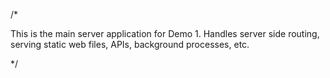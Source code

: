 /*

This is the main server application for Demo 1.  Handles server side routing, serving static web files, APIs, background processes, etc.


*/